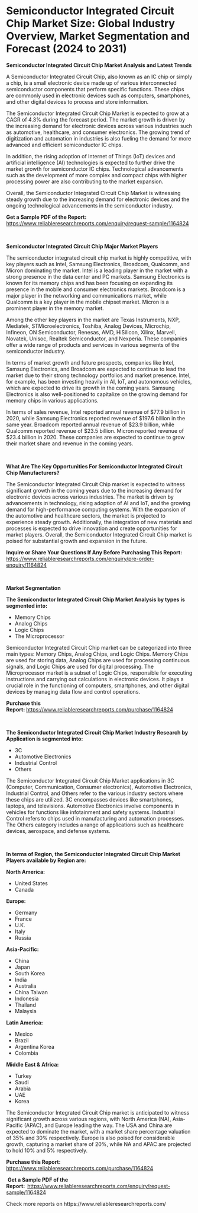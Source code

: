 <p><h1>Semiconductor Integrated Circuit Chip Market Size: Global Industry Overview, Market Segmentation and Forecast (2024 to 2031)</h1></p><p><strong>Semiconductor Integrated Circuit Chip Market Analysis and Latest Trends</strong></p>
<p><p>A Semiconductor Integrated Circuit Chip, also known as an IC chip or simply a chip, is a small electronic device made up of various interconnected semiconductor components that perform specific functions. These chips are commonly used in electronic devices such as computers, smartphones, and other digital devices to process and store information. </p><p>The Semiconductor Integrated Circuit Chip Market is expected to grow at a CAGR of 4.3% during the forecast period. The market growth is driven by the increasing demand for electronic devices across various industries such as automotive, healthcare, and consumer electronics. The growing trend of digitization and automation in industries is also fueling the demand for more advanced and efficient semiconductor IC chips.</p><p>In addition, the rising adoption of Internet of Things (IoT) devices and artificial intelligence (AI) technologies is expected to further drive the market growth for semiconductor IC chips. Technological advancements such as the development of more complex and compact chips with higher processing power are also contributing to the market expansion.</p><p>Overall, the Semiconductor Integrated Circuit Chip Market is witnessing steady growth due to the increasing demand for electronic devices and the ongoing technological advancements in the semiconductor industry.</p></p>
<p><strong>Get a Sample PDF of the Report:&nbsp;</strong> <a href="https://www.reliableresearchreports.com/enquiry/request-sample/1164824">https://www.reliableresearchreports.com/enquiry/request-sample/1164824</a></p>
<p>&nbsp;</p>
<p><strong>Semiconductor Integrated Circuit Chip Major Market Players</strong></p>
<p><p>The semiconductor integrated circuit chip market is highly competitive, with key players such as Intel, Samsung Electronics, Broadcom, Qualcomm, and Micron dominating the market. Intel is a leading player in the market with a strong presence in the data center and PC markets. Samsung Electronics is known for its memory chips and has been focusing on expanding its presence in the mobile and consumer electronics markets. Broadcom is a major player in the networking and communications market, while Qualcomm is a key player in the mobile chipset market. Micron is a prominent player in the memory market.</p><p>Among the other key players in the market are Texas Instruments, NXP, Mediatek, STMicroelectronics, Toshiba, Analog Devices, Microchip, Infineon, ON Semiconductor, Renesas, AMD, HiSilicon, Xilinx, Marvell, Novatek, Unisoc, Realtek Semiconductor, and Nexperia. These companies offer a wide range of products and services in various segments of the semiconductor industry.</p><p>In terms of market growth and future prospects, companies like Intel, Samsung Electronics, and Broadcom are expected to continue to lead the market due to their strong technology portfolios and market presence. Intel, for example, has been investing heavily in AI, IoT, and autonomous vehicles, which are expected to drive its growth in the coming years. Samsung Electronics is also well-positioned to capitalize on the growing demand for memory chips in various applications.</p><p>In terms of sales revenue, Intel reported annual revenue of $77.9 billion in 2020, while Samsung Electronics reported revenue of $197.6 billion in the same year. Broadcom reported annual revenue of $23.9 billion, while Qualcomm reported revenue of $23.5 billion. Micron reported revenue of $23.4 billion in 2020. These companies are expected to continue to grow their market share and revenue in the coming years.</p></p>
<p>&nbsp;</p>
<p><strong>What Are The Key Opportunities For Semiconductor Integrated Circuit Chip Manufacturers?</strong></p>
<p><p>The Semiconductor Integrated Circuit Chip market is expected to witness significant growth in the coming years due to the increasing demand for electronic devices across various industries. The market is driven by advancements in technology, rising adoption of AI and IoT, and the growing demand for high-performance computing systems. With the expansion of the automotive and healthcare sectors, the market is projected to experience steady growth. Additionally, the integration of new materials and processes is expected to drive innovation and create opportunities for market players. Overall, the Semiconductor Integrated Circuit Chip market is poised for substantial growth and expansion in the future.</p></p>
<p><strong>Inquire or Share Your Questions If Any Before Purchasing This Report:</strong> <a href="https://www.reliableresearchreports.com/enquiry/pre-order-enquiry/1164824">https://www.reliableresearchreports.com/enquiry/pre-order-enquiry/1164824</a></p>
<p>&nbsp;</p>
<p><strong>Market Segmentation</strong></p>
<p><strong>The Semiconductor Integrated Circuit Chip Market Analysis by types is segmented into:</strong></p>
<p><ul><li>Memory Chips</li><li>Analog Chips</li><li>Logic Chips</li><li>The Microprocessor</li></ul></p>
<p><p>Semiconductor Integrated Circuit Chip market can be categorized into three main types: Memory Chips, Analog Chips, and Logic Chips. Memory Chips are used for storing data, Analog Chips are used for processing continuous signals, and Logic Chips are used for digital processing. The Microprocessor market is a subset of Logic Chips, responsible for executing instructions and carrying out calculations in electronic devices. It plays a crucial role in the functioning of computers, smartphones, and other digital devices by managing data flow and control operations.</p></p>
<p><strong>Purchase this Report:&nbsp;</strong><a href="https://www.reliableresearchreports.com/purchase/1164824">https://www.reliableresearchreports.com/purchase/1164824</a></p>
<p>&nbsp;</p>
<p><strong>The Semiconductor Integrated Circuit Chip Market Industry Research by Application is segmented into:</strong></p>
<p><ul><li>3C</li><li>Automotive Electronics</li><li>Industrial Control</li><li>Others</li></ul></p>
<p><p>The Semiconductor Integrated Circuit Chip Market applications in 3C (Computer, Communication, Consumer electronics), Automotive Electronics, Industrial Control, and Others refer to the various industry sectors where these chips are utilized. 3C encompasses devices like smartphones, laptops, and televisions. Automotive Electronics involve components in vehicles for functions like infotainment and safety systems. Industrial Control refers to chips used in manufacturing and automation processes. The Others category includes a range of applications such as healthcare devices, aerospace, and defense systems.</p></p>
<p>&nbsp;</p>
<p><strong>In terms of Region, the Semiconductor Integrated Circuit Chip Market Players available by Region are:</strong></p>
<p>
    <p> <strong> North America: </strong>
        <ul>
            <li>United States</li>
            <li>Canada</li>
        </ul>
        </p> 
    <p> <strong> Europe: </strong>
        <ul>
            <li>Germany</li>
            <li>France</li>
            <li>U.K.</li>
            <li>Italy</li>
            <li>Russia</li>
        </ul>
        </p> 
    <p> <strong> Asia-Pacific: </strong>
        <ul>
            <li>China</li>
            <li>Japan</li>
            <li>South Korea</li>
            <li>India</li>
            <li>Australia</li>
            <li>China Taiwan</li>
            <li>Indonesia</li>
            <li>Thailand</li>
            <li>Malaysia</li>
        </ul>
        </p> 
    <p> <strong> Latin America: </strong>
        <ul>
            <li>Mexico</li>
            <li>Brazil</li>
            <li>Argentina Korea</li>
            <li>Colombia</li>
        </ul>
        </p> 
    <p> <strong> Middle East & Africa: </strong>
        <ul>
            <li>Turkey</li>
            <li>Saudi</li>
            <li>Arabia</li>
            <li>UAE</li>
            <li>Korea</li>
        </ul>
    </p>
    </p>
<p><p>The Semiconductor Integrated Circuit Chip market is anticipated to witness significant growth across various regions, with North America (NA), Asia-Pacific (APAC), and Europe leading the way. The USA and China are expected to dominate the market, with a market share percentage valuation of 35% and 30% respectively. Europe is also poised for considerable growth, capturing a market share of 20%, while NA and APAC are projected to hold 10% and 5% respectively.</p></p>
<p><strong>Purchase this Report: </strong><a href="https://www.reliableresearchreports.com/purchase/1164824">https://www.reliableresearchreports.com/purchase/1164824</a></p>
<p>&nbsp;<strong>Get a Sample PDF of the Report:&nbsp;&nbsp;</strong><a href="https://www.reliableresearchreports.com/enquiry/request-sample/1164824">https://www.reliableresearchreports.com/enquiry/request-sample/1164824</a></p>
<p><strong></strong></p>
<p>Check more reports on https://www.reliableresearchreports.com/</p>